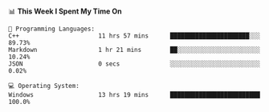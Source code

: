 
<!--START_SECTION:waka-->
📊 **This Week I Spent My Time On** 

```text
💬 Programming Languages: 
C++                      11 hrs 57 mins      ██████████████████████░░░   89.73% 
Markdown                 1 hr 21 mins        ██░░░░░░░░░░░░░░░░░░░░░░░   10.24% 
JSON                     0 secs              ░░░░░░░░░░░░░░░░░░░░░░░░░   0.02%

💻 Operating System: 
Windows                  13 hrs 19 mins      █████████████████████████   100.0%

```


<!--END_SECTION:waka-->
